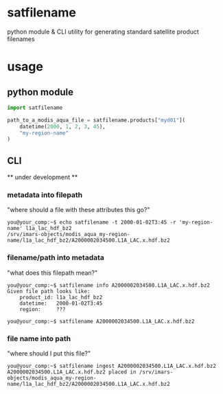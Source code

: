 # satfilename
python module &amp; CLI utility for generating standard satellite product filenames

# usage
## python module
```python
import satfilename

path_to_a_modis_aqua_file = satfilename.products["myd01"](
    datetime(2000, 1, 2, 3, 45),
    "my-region-name"
)
```

## CLI
** under development **

### metadata into filepath
"where should a file with these attributes this go?"
```
you@your_comp:~$ echo satfilename -t 2000-01-02T3:45 -r 'my-region-name' l1a_lac_hdf_bz2
/srv/imars-objects/modis_aqua_my-region-name/l1a_lac_hdf_bz2/A2000002034500.L1A_LAC.x.hdf.bz2
```

### filename/path into metadata
"what does this filepath mean?"
```
you@your_comp:~$ satfilename info A2000002034500.L1A_LAC.x.hdf.bz2
Given file path looks like:
    product_id: l1a_lac_hdf_bz2
    datetime:   2000-01-02T3:45
    region:     ???

you@your_comp:~$ satfilename A2000002034500.L1A_LAC.x.hdf.bz2
```

### file name into path
"where should I put this file?"
```
you@your_comp:~$ satfilename ingest A2000002034500.L1A_LAC.x.hdf.bz2
A2000002034500.L1A_LAC.x.hdf.bz2 placed in /srv/imars-objects/modis_aqua_my-region-name/l1a_lac_hdf_bz2/A2000002034500.L1A_LAC.x.hdf.bz2
```
